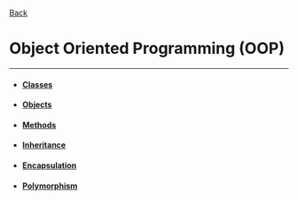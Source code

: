 [Back](../README.md)

# Object Oriented Programming (OOP)
---

- #### [Classes](oop/classes.md)
- #### [Objects](oop/objects.md)
- #### [Methods](oop/methods.md)
- #### [Inheritance](oop/inheritance.md)
- #### [Encapsulation](oop/encapsulation.md)
- #### [Polymorphism](oop/polymorphism.md)